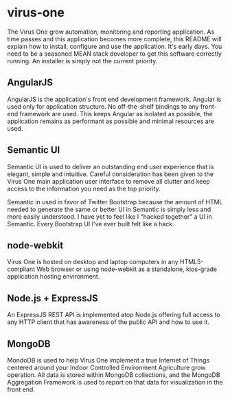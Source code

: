 # virus-one
The Virus One grow automation, monitoring and reporting application. As time passes and this application becomes more complete, this README will explain how to install, configure and use the application. It's early days. You need to be a seasoned MEAN stack developer to get this software correctly running. An installer is simply not the current priority.

## AngularJS
AngularJS is the application's front end development framework. Angular is used only for application structure. No off-the-shelf bindings to any front-end framework are used. This keeps Angular as isolated as possible, the application remains as performant as possible and minimal resources are used.

## Semantic UI
Semantic UI is used to deliver an outstanding end user experience that is elegant, simple and intuitive. Careful consideration has been given to the Virus One main application user interface to remove all clutter and keep access to the information you need as the top priority.

Semantic in used in favor of Twitter Bootstrap because the amount of HTML needed to generate the same or better UI in Semantic is simply less and more easily understood. I have yet to feel like I "hacked together" a UI in Semantic. Every Bootstrap UI I've ever built felt like a hack.

## node-webkit
Virus One is hosted on desktop and laptop computers in any HTML5-compliant Web browser or using node-webkit as a standalone, kios-grade application hosting environment.

## Node.js + ExpressJS
An ExpressJS REST API is implemented atop Node.js offering full access to any HTTP client that has awareness of the public API and how to use it.

## MongoDB
MondoDB is used to help Virus One implement a true Internet of Things centered around your Indoor Controlled Environment Agriculture grow operation. All data is stored within MongoDB collections, and the MongoDB Aggregation Framework is used to report on that data for visualization in the front end.